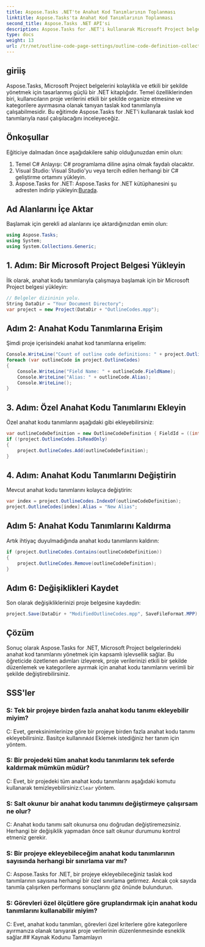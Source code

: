 ```yaml
---
title: Aspose.Tasks .NET'te Anahat Kod Tanımlarının Toplanması
linktitle: Aspose.Tasks'ta Anahat Kod Tanımlarının Toplanması
second_title: Aspose.Tasks .NET API'si
description: Aspose.Tasks for .NET'i kullanarak Microsoft Project belgelerindeki anahat kodu tanımlarını nasıl değiştireceğinizi öğrenin. Proje verilerinizin zahmetsizce sınıflandırılması.
type: docs
weight: 13
url: /tr/net/outline-code-page-settings/outline-code-definition-collection/
---
```

## giriiş
Aspose.Tasks, Microsoft Project belgelerini kolaylıkla ve etkili bir şekilde yönetmek için tasarlanmış güçlü bir .NET kitaplığıdır. Temel özelliklerinden biri, kullanıcıların proje verilerini etkili bir şekilde organize etmesine ve kategorilere ayırmasına olanak tanıyan taslak kod tanımlarıyla çalışabilmesidir. Bu eğitimde Aspose.Tasks for .NET'i kullanarak taslak kod tanımlarıyla nasıl çalışılacağını inceleyeceğiz.
## Önkoşullar
Eğiticiye dalmadan önce aşağıdakilere sahip olduğunuzdan emin olun:
1. Temel C# Anlayışı: C# programlama diline aşina olmak faydalı olacaktır.
2. Visual Studio: Visual Studio'yu veya tercih edilen herhangi bir C# geliştirme ortamını yükleyin.
3.  Aspose.Tasks for .NET: Aspose.Tasks for .NET kütüphanesini şu adresten indirip yükleyin:[Burada](https://releases.aspose.com/tasks/net/).

## Ad Alanlarını İçe Aktar
Başlamak için gerekli ad alanlarını içe aktardığınızdan emin olun:
```csharp
using Aspose.Tasks;
using System;
using System.Collections.Generic;

```
## 1. Adım: Bir Microsoft Project Belgesi Yükleyin
İlk olarak, anahat kodu tanımlarıyla çalışmaya başlamak için bir Microsoft Project belgesi yükleyin:
```csharp
// Belgeler dizininin yolu.
String DataDir = "Your Document Directory";
var project = new Project(DataDir + "OutlineCodes.mpp");
```
## Adım 2: Anahat Kodu Tanımlarına Erişim
Şimdi proje içerisindeki anahat kod tanımlarına erişelim:
```csharp
Console.WriteLine("Count of outline code definitions: " + project.OutlineCodes.Count);
foreach (var outlineCode in project.OutlineCodes)
{
	Console.WriteLine("Field Name: " + outlineCode.FieldName);
	Console.WriteLine("Alias: " + outlineCode.Alias);
	Console.WriteLine();
}
```
## 3. Adım: Özel Anahat Kodu Tanımlarını Ekleyin
Özel anahat kodu tanımlarını aşağıdaki gibi ekleyebilirsiniz:
```csharp
var outlineCodeDefinition = new OutlineCodeDefinition { FieldId = ((int)ExtendedAttributeTask.OutlineCode3).ToString("D"), Alias = "My Outline Code" };
if (!project.OutlineCodes.IsReadOnly)
{
    project.OutlineCodes.Add(outlineCodeDefinition);
}
```
## 4. Adım: Anahat Kodu Tanımlarını Değiştirin
Mevcut anahat kodu tanımlarını kolayca değiştirin:
```csharp
var index = project.OutlineCodes.IndexOf(outlineCodeDefinition);
project.OutlineCodes[index].Alias = "New Alias";
```
## Adım 5: Anahat Kodu Tanımlarını Kaldırma
Artık ihtiyaç duyulmadığında anahat kodu tanımlarını kaldırın:
```csharp
if (project.OutlineCodes.Contains(outlineCodeDefinition))
{
    project.OutlineCodes.Remove(outlineCodeDefinition);
}
```
## Adım 6: Değişiklikleri Kaydet
Son olarak değişikliklerinizi proje belgesine kaydedin:
```csharp
project.Save(DataDir + "ModifiedOutlineCodes.mpp", SaveFileFormat.MPP);
```

## Çözüm
Sonuç olarak Aspose.Tasks for .NET, Microsoft Project belgelerindeki anahat kod tanımlarını yönetmek için kapsamlı işlevsellik sağlar. Bu öğreticide özetlenen adımları izleyerek, proje verilerinizi etkili bir şekilde düzenlemek ve kategorilere ayırmak için anahat kodu tanımlarını verimli bir şekilde değiştirebilirsiniz.
## SSS'ler
### S: Tek bir projeye birden fazla anahat kodu tanımı ekleyebilir miyim?
 C: Evet, gereksinimlerinize göre bir projeye birden fazla anahat kodu tanımı ekleyebilirsiniz. Basitçe kullanın`Add` Eklemek istediğiniz her tanım için yöntem.
### S: Bir projedeki tüm anahat kodu tanımlarını tek seferde kaldırmak mümkün müdür?
 C: Evet, bir projedeki tüm anahat kodu tanımlarını aşağıdaki komutu kullanarak temizleyebilirsiniz:`Clear` yöntem.
### S: Salt okunur bir anahat kodu tanımını değiştirmeye çalışırsam ne olur?
C: Anahat kodu tanımı salt okunursa onu doğrudan değiştiremezsiniz. Herhangi bir değişiklik yapmadan önce salt okunur durumunu kontrol etmeniz gerekir.
### S: Bir projeye ekleyebileceğim anahat kodu tanımlarının sayısında herhangi bir sınırlama var mı?
C: Aspose.Tasks for .NET, bir projeye ekleyebileceğiniz taslak kod tanımlarının sayısına herhangi bir özel sınırlama getirmez. Ancak çok sayıda tanımla çalışırken performans sonuçlarını göz önünde bulundurun.
### S: Görevleri özel ölçütlere göre gruplandırmak için anahat kodu tanımlarını kullanabilir miyim?
C: Evet, anahat kodu tanımları, görevleri özel kriterlere göre kategorilere ayırmanıza olanak tanıyarak proje verilerinin düzenlenmesinde esneklik sağlar.## Kaynak Kodunu Tamamlayın